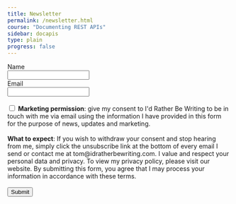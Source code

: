 ```yaml
---
title: Newsletter
permalink: /newsletter.html
course: "Documenting REST APIs"
sidebar: docapis
type: plain
progress: false
---
```


<form action="https://idratherassets.com/sendy/subscribe" method="POST" accept-charset="utf-8">
	<label for="name">Name</label><br/>
	<input type="text" name="name" id="name"/>
	<br/>
	<label for="email">Email</label><br/>
	<input type="email" name="email" id="email"/><br/><br/>
<input type="checkbox" name="gdpr" id="gdpr"/>
<span><strong>Marketing permission</strong>:  give my consent to I'd Rather Be Writing to be in touch with me via email using the information I have provided in this form for the purpose of news, updates and marketing. </span>
<br/><br/>
<span><strong>What to expect</strong>: If you wish to withdraw your consent and stop hearing from me, simply click the unsubscribe link at the bottom of every email I send or contact me at tom@idratherbewriting.com. I value and respect your personal data and privacy. To view my privacy policy, please visit our website. By submitting this form, you agree that I may process your information in accordance with these terms.</span>
<br/><br/>
	<div style="display:none;">
	<label for="hp">HP</label><br/>
	<input type="text" name="hp" id="hp"/>
	</div>
	<input type="hidden" name="list" value="qZ30v2I58NSIgyDksM2muA"/>
	<input type="hidden" name="subform" value="yes"/>
	<input type="submit" name="submit" id="submit"/>
</form>
